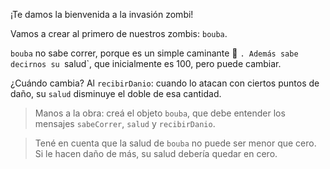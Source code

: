 ¡Te damos la bienvenida a la invasión zombi!

Vamos a crear al primero de nuestros zombis: `bouba`. 

`bouba` no sabe correr, porque es un simple caminante :walking: `. Además sabe decirnos su `salud`, que inicialmente es 100, pero puede cambiar.

¿Cuándo cambia? Al `recibirDanio`: cuando lo atacan con ciertos puntos de daño, su `salud` disminuye el doble de esa cantidad.

> Manos a la obra: creá el objeto `bouba`, que debe entender los mensajes `sabeCorrer`, `salud` y `recibirDanio`.

> Tené en cuenta que la salud de `bouba` no puede ser menor que cero. Si le hacen daño de más, su salud debería quedar en cero.


